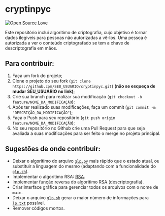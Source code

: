 # cryptinpyc
[![Open Source Love](https://badges.frapsoft.com/os/v1/open-source.png?v=103)](https://github.com/ellerbrock/open-source-badges/)

Este repositório inclui algoritimo de criptografia, cujo objetivo é tornar dados ilegíveis para pessoas não autorizadas a vê-los. Uma pessoa é autorizada a ver o conteúdo criptografado se tem a chave de descriptografia em mãos.

 
## Para contribuir:

1. Faça um fork do projeto;
2. Clone o projeto do seu fork (`git clone https://github.com/SEU_USUARIO/cryptinpyc.git`) **(não se esqueça de mudar SEU_USUÁRIO no link)**;
3. Crie sua branch para realizar sua modificação (`git checkout -b feature/NOME_DA_MODIFICAÇÃO`);
4. Após ter realizado suas modificações, faça um commit (`git commit -m "DESCRIÇÃO_DA_MODIFICAÇÃO"`);
5. Faça o Push para seu repositório (`git push origin feature/NOME_DA_MODIFICAÇÃO`);
6. No seu repositório no Github crie uma Pull Request para que seja avaliada a suas modificações para ser feito o merge no projeto principal.

## Sugestões de onde contribuir:

* Deixar o algoritimo do arquivo [`glp.py`](./.glp/glp.py) mais rápido que o estado atual, ou substituir a linguagem do mesmo (adaptando com a funcionalidade do [`glp.sh`](./.glp/glp.sh)).
* Implementar o algoritimo RSA: [RSA](https://pt.m.wikipedia.org/wiki/RSA_(sistema_criptogr%C3%A1fico)).
* Implementar função reversa do algoritimo RSA (descriptografia).
* Criar interface gráfica para gerenciar todos os arquivos com o nome de `main`.
* Deixar o arquivo [`glp.sh`](./.glp/glp.sh) gerar o maior número de informações para [`lp.txt`](./.glp/lp.txt) possível.
* Remover códigos mortos.


